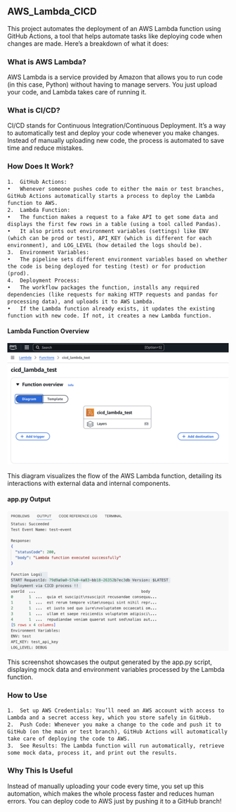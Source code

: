 ## AWS_Lambda_CICD

This project automates the deployment of an AWS Lambda function using GitHub Actions, a tool that helps automate tasks like deploying code when changes are made. Here’s a breakdown of what it does:

### What is AWS Lambda?

AWS Lambda is a service provided by Amazon that allows you to run code (in this case, Python) without having to manage servers. You just upload your code, and Lambda takes care of running it.

### What is CI/CD?

CI/CD stands for Continuous Integration/Continuous Deployment. It’s a way to automatically test and deploy your code whenever you make changes. Instead of manually uploading new code, the process is automated to save time and reduce mistakes.

### How Does It Work?
	1.	GitHub Actions:
	•	Whenever someone pushes code to either the main or test branches, GitHub Actions automatically starts a process to deploy the Lambda function to AWS.
	2.	Lambda Function:
	•	The function makes a request to a fake API to get some data and displays the first few rows in a table (using a tool called Pandas).
	•	It also prints out environment variables (settings) like ENV (which can be prod or test), API_KEY (which is different for each environment), and LOG_LEVEL (how detailed the logs should be).
	3.	Environment Variables:
	•	The pipeline sets different environment variables based on whether the code is being deployed for testing (test) or for production (prod).
	4.	Deployment Process:
	•	The workflow packages the function, installs any required dependencies (like requests for making HTTP requests and pandas for processing data), and uploads it to AWS Lambda.
	•	If the Lambda function already exists, it updates the existing function with new code. If not, it creates a new Lambda function.

#### Lambda Function Overview

![Lambda_function_overview.png](https://github.com/Kaushik-Puttaswamy/AWS_Lambda_CICD/blob/main/Lambda_function_overview.png)

This diagram visualizes the flow of the AWS Lambda function, detailing its interactions with external data and internal components.

#### app.py Output
![app.py_output.png](https://github.com/Kaushik-Puttaswamy/AWS_Lambda_CICD/blob/main/app.py_output.png)

This screenshot showcases the output generated by the app.py script, displaying mock data and environment variables processed by the Lambda function.

### How to Use
	1.	Set up AWS Credentials: You’ll need an AWS account with access to Lambda and a secret access key, which you store safely in GitHub.
	2.	Push Code: Whenever you make a change to the code and push it to GitHub (on the main or test branch), GitHub Actions will automatically take care of deploying the code to AWS.
	3.	See Results: The Lambda function will run automatically, retrieve some mock data, process it, and print out the results.

### Why This Is Useful

Instead of manually uploading your code every time, you set up this automation, which makes the whole process faster and reduces human errors. You can deploy code to AWS just by pushing it to a GitHub branch!


